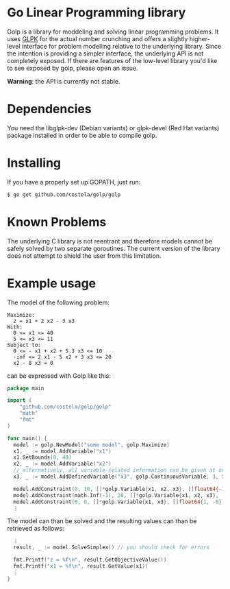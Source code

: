 # Go Linear Programming library

Golp is a library for moddeling and solving linear programming problems. It uses [GLPK](https://www.gnu.org/software/glpk/) for the actual number crunching and offers a slightly higher-level interface for problem modelling relative to the underlying library.
Since the intention is providing a simpler interface, the underlying API is not completely exposed. If there are features of the low-level library you'd like to see exposed by golp, please open an issue.

**Warning**: the API is currently not stable.

# Dependencies

You need the libglpk-dev (Debian variants) or glpk-devel (Red Hat variants) package installed in order to be able to compile golp.

# Installing

If you have a properly set up GOPATH, just run:

```bash
$ go get github.com/costela/golp/golp
```

# Known Problems

The underlying C library is not reentrant and therefore models cannot be safely solved by two separate goroutines.
The current version of the library does not attempt to shield the user from this limitation.

# Example usage

The model of the following problem:

```
Maximize:
  z = x1 + 2 x2 - 3 x3
With:
  0 <= x1 <= 40
  5 <= x3 <= 11
Subject to:
  0 <= - x1 + x2 + 5.3 x3 <= 10
  -inf <= 2 x1 - 5 x2 + 3 x3 <= 20
  x2 - 8 x3 = 0
```

can be expressed with Golp like this:

```go
package main

import (
    "github.com/costela/golp/golp"
    "math"
    "fmt"
)

func main() {
  model := golp.NewModel("some model", golp.Maximize)
  x1, _ := model.AddVariable("x1")
  x1.SetBounds(0, 40)
  x2, _ := model.AddVariable("x2")
  // alternatively, all variable-related information can be given at once:
  x3, _ := model.AddDefinedVariable("x3", golp.ContinuousVariable, 3, 5, 11)

  model.AddConstraint(0, 10, []*golp.Variable{x1, x2, x3}, []float64{-1, 1, 5.3})
  model.AddConstraint(math.Inf(-1), 20, []*golp.Variable{x1, x2, x3}, []float64{2, -5, 3})
  model.AddConstraint(0, 0, []*golp.Variable{x1, x3}, []float64{1, -8})
  ⋮
```

The model can than be solved and the resulting values can than be retrieved as follows:

```go
  ⋮
  result, _ := model.SolveSimplex() // you should check for errors

  fmt.Printf("z = %f\n", result.GetObjectiveValue())
  fmt.Printf("x1 = %f\n", result.GetValue(x1))
  ⋮
}

```
